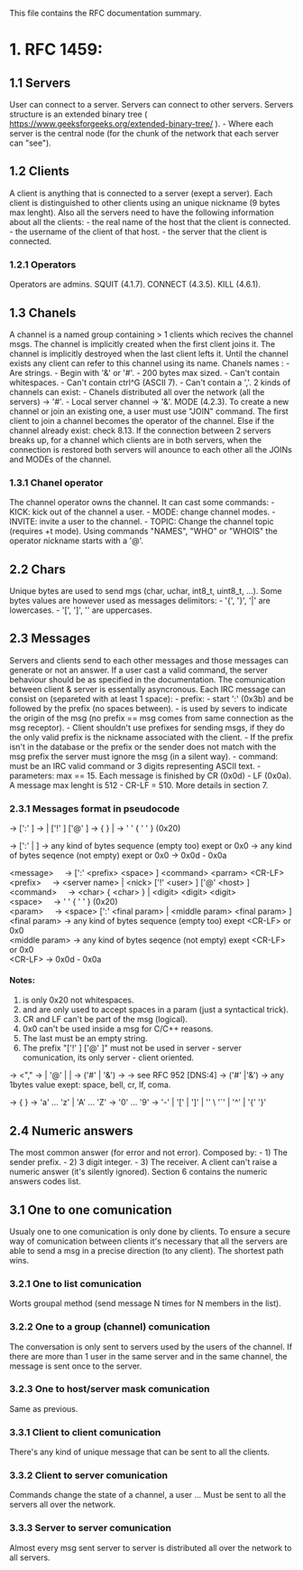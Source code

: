 
This file contains the RFC documentation summary.

# 1. RFC 1459:

## 1.1 Servers
User can connect to a server.
Servers can connect to other servers.
Servers structure is an extended binary tree ( https://www.geeksforgeeks.org/extended-binary-tree/ ).
	- Where each server is the central node (for the chunk of the network that each server can "see").

## 1.2 Clients
A client is anything that is connected to a server (exept a server).
Each client is distinguished to other clients using an unique nickname (9 bytes max lenght).
Also all the servers need to have the following information about all the clients:
	- the real name of the host that the client is connected.
	- the username of the client of that host.
	- the server that the client is connected.

### 1.2.1 Operators
Operators are admins.
SQUIT (4.1.7).
CONNECT (4.3.5).
KILL (4.6.1).

## 1.3 Chanels
A channel is a named group containing > 1 clients which recives the channel msgs.
The channel is implicitly created when the first client joins it.
The channel is implicitly destroyed when the last client lefts it.
Until the channel exists any client can refer to this channel using its name.
Chanels names :
	- Are strings.
	- Begin with '&' or '#'.
	- 200 bytes max sized.
	- Can't contain whitespaces.
	- Can't contain ctrl^G (ASCII 7).
	- Can't contain a ','.
2 kinds of channels can exist:
	- Chanels distributed all over the network (all the servers) -> '#'.
	- Local server channel -> '&'.
MODE (4.2.3).
To create a new channel or join an existing one, a user must use "JOIN" command.
The first client to join a channel becomes the operator of the channel.
Else if the channel already exist: check 8.13.
If the connection between 2 servers breaks up, for a channel which clients are in both servers, when the connection is restored both servers will anounce to each other all the JOINs and MODEs of the channel.

### 1.3.1 Chanel operator
The channel operator owns the channel.
It can cast some commands:
	- KICK: kick out of the channel a user.
	- MODE: change channel modes.
	- INVITE: invite a user to the channel.
	- TOPIC: Change the channel topic (requires +t mode).
Using commands "NAMES", "WHO" or "WHOIS" the operator nickname starts with a '@'.

## 2.2 Chars
Unique bytes are used to send mgs (char, uchar, int8_t, uint8_t, ...).
Some bytes values are however used as messages delimitors:
	- '{', '}', '|' are lowercases.
	- '[', ']', '\' are uppercases.

## 2.3 Messages
Servers and clients send to each other messages and those messages can generate or not an answer.
If a user cast a valid command, the server behaviour should be as specified in the documentation.
The comunication between client & server is essentally asyncronous.
Each IRC message can consist on (separeted with at least 1 space):
	- <optional> prefix:
		- start ':' (0x3b) and be followed by the prefix (no spaces between).
		- is used by severs to indicate the origin of the msg
			(no prefix == msg comes from same connection as the msg receptor).
		- Client shouldn't use prefixes for sending msgs, if they do the only valid prefix
			is the nickname associated with the client.
		- If the prefix isn't in the database or the prefix or the sender does not match with
			the msg prefix the server must ignore the msg (in a silent way).
	- command: must be an IRC valid command or 3 digits representing ASCII text.
	- parameters: max == 15.
Each message is finished by CR (0x0d) - LF (0x0a).
A message max lenght is 512 - CR-LF = 510.
More details in section 7.

### 2.3.1 Messages format in pseudocode
<message>		-> [':' <prefix> <space> ] <command> <parram> <CR-LF>
<prefix>		-> <server name> | <nick> ['!' <user> ] ['@' <host> ]
<command>		-> <char> { <char> } | <digit> <digit> <digit>
<space>		-> ' ' { ' ' } (0x20)
<param>			-> <space> [':' <final param> | <middle param> <final param> ]
<final param>	-> any kind of bytes sequence (empty too) exept <CR-LF> or 0x0
<middle param>	-> any kind of bytes seqence (not empty) exept <CR-LF> or 0x0
<CR-LF>			-> 0x0d - 0x0a

\<message\>  &nbsp; &nbsp; -> [':' \<prefix\> \<space\> ] \<command\> \<parram\> \<CR-LF\>  
\<prefix\>   &nbsp; &nbsp; -> \<server name\> | \<nick\> ['!' \<user\> ] ['@' \<host\> ]  
\<command\>  &nbsp; &nbsp; -> \<char\> { \<char\> } | \<digit\> \<digit\> \<digit\>  
\<space\>    &nbsp; &nbsp; -> ' ' { ' ' } (0x20)  
\<param\>    &nbsp; &nbsp; -> \<space\> [':' \<final param\> | \<middle param\> \<final param\> ]  
\<final param\>   -> any kind of bytes sequence (empty too) exept \<CR-LF\> or 0x0  
\<middle param\>  -> any kind of bytes seqence (not empty) exept \<CR-LF\> or 0x0  
\<CR-LF\>         -> 0x0d - 0x0a  

#### Notes:
1) <space> is only 0x20 not whitespaces.
2) <final param> and <middle param> are only used to accept spaces in a param
	(just a syntactical trick).
3) CR and LF can't be part of the msg (logical).
4) 0x0 can't be used inside a msg for C/C++ reasons.
5) The last <param> must be an empty string.
6) The prefix "['!' <user> ] ['@' <host> ]" must not be used in
	server - server comunication, its only server - client oriented.

<target>		-> <a> <"," <target>
<a>				-> <channel> | <user> '@' <server name> | <nick> | <mask>
<channel>		-> ('#' | '&') <string>
<server name>	-> <host>
<host>			-> see RFC 952 [DNS:4]
<mask>			-> ('#' |'&') <string>
<string>		-> any 1bytes value exept: space, bell, cr, lf, coma.

<user> 			-> <string with coma> { <string with coma> }
<leter>			-> 'a' ... 'z' | 'A' ... 'Z'
<digit>			-> '0' ... '9'
<especial>		-> '-' | '[' | ']' | '\' \ '`' | '^' | '{' '}'

## 2.4 Numeric answers
The most common answer (for error and not error).
Composed by:
	- 1) The sender prefix.
	- 2) 3 digit integer.
	- 3) The receiver.
A client can't raise a numeric answer (it's silently ignored).
Section 6 contains the numeric answers codes list.

## 3.1 One to one comunication
Usualy one to one comunication is only done by clients.
To ensure a secure way of comunication between clients it's necessary that all the servers are able to send a msg in a precise direction (to any client).
The shortest path wins.

### 3.2.1 One to list comunication
Worts groupal method (send message N times for N members in the list).

### 3.2.2 One to a group (channel) comunication
The conversation is only sent to servers used by the users of the channel.
If there are more than 1 user in the same server and in the same channel, the	message is sent once to the server.

### 3.2.3 One to host/server mask comunication
Same as previous.

### 3.3.1 Client to client comunication
There's any kind of unique message that can be sent to all the clients.

### 3.3.2 Client to server comunication
Commands change the state of a channel, a user ...
Must be sent to all the servers all over the network.

### 3.3.3 Server to server comunication
Almost every msg sent server to server is distributed all over the network to all servers.





